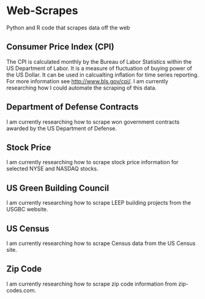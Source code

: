 # Web-Scrapes
Python and R code that scrapes data off the web

## Consumer Price Index (CPI)
The CPI is calculated monthly by the Bureau of Labor Statistics within the US Department of Labor.  It is a measure of fluctuation of buying power of the US Dollar.  It can be used in calcualting inflation for time series reporting.  For more information see http://www.bls.gov/cpi/.  I am currently researching how I could automate the scraping of this data.

## Department of Defense Contracts
I am currently researching how to scrape won government contracts awarded by the US Department of Defense.

## Stock Price
I am currently researching how to scrape stock price information for selected NYSE and NASDAQ stocks.

## US Green Building Council
I am currently researching how to scrape LEEP building projects from the USGBC website.

## US Census
I am currently researching how to scrape Census data from the US Census site.

## Zip Code
I am currently researching how to scrape zip code information from zip-codes.com.
